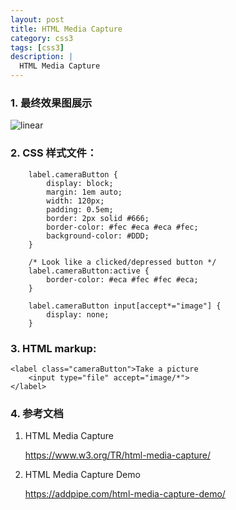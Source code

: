 ```yaml
---
layout: post
title: HTML Media Capture
category: css3 
tags: [css3]
description: |
  HTML Media Capture
---
```


### 1. 最终效果图展示

![linear](//wkylin.github.io/assets/images/media-capture.png "media-capture.png")

### 2. CSS 样式文件：
    
        label.cameraButton {
            display: block;
            margin: 1em auto;
            width: 120px;
            padding: 0.5em;
            border: 2px solid #666;
            border-color: #fec #eca #eca #fec;
            background-color: #DDD;
        }
        
        /* Look like a clicked/depressed button */
        label.cameraButton:active {
            border-color: #eca #fec #fec #eca;
        }
        
        label.cameraButton input[accept*="image"] {
            display: none;
        }

### 3. HTML markup:

    <label class="cameraButton">Take a picture
        <input type="file" accept="image/*">
    </label>
    
### 4. 参考文档

1. HTML Media Capture

    https://www.w3.org/TR/html-media-capture/
    
2. HTML Media Capture Demo
  
   https://addpipe.com/html-media-capture-demo/




    
    